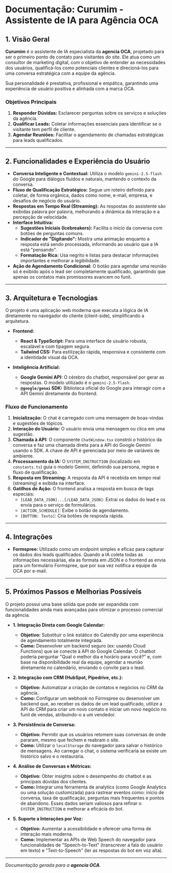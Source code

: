 # Documentação: Curumim - Assistente de IA para Agência OCA

## 1. Visão Geral

**Curumim** é o assistente de IA especialista da **agencia OCA**, projetado para ser o primeiro ponto de contato para visitantes do site. Ele atua como um consultor de marketing digital, com o objetivo de entender as necessidades dos usuários, qualificá-los como potenciais clientes e direcioná-los para uma conversa estratégica com a equipe da agência.

Sua personalidade é prestativa, profissional e empática, garantindo uma experiência de usuário positiva e alinhada com a marca OCA.

### Objetivos Principais
1.  **Responder Dúvidas:** Esclarecer perguntas sobre os serviços e soluções da agência.
2.  **Qualificar Leads:** Coletar informações essenciais para identificar se o visitante tem perfil de cliente.
3.  **Agendar Reuniões:** Facilitar o agendamento de chamadas estratégicas para leads qualificados.

---

## 2. Funcionalidades e Experiência do Usuário

-   **Conversa Inteligente e Contextual:** Utiliza o modelo `gemini-2.5-flash` do Google para diálogos fluidos e naturais, mantendo o contexto da conversa.
-   **Fluxo de Qualificação Estratégico:** Segue um roteiro definido para coletar, de forma orgânica, dados como nome, e-mail, empresa, e desafios de negócio do usuário.
-   **Respostas em Tempo Real (Streaming):** As respostas do assistente são exibidas palavra por palavra, melhorando a dinâmica da interação e a percepção de velocidade.
-   **Interface Intuitiva:**
    -   **Sugestões Iniciais (Icebreakers):** Facilita o início da conversa com botões de perguntas comuns.
    -   **Indicador de "Digitando":** Mostra uma animação enquanto a resposta está sendo processada, informando ao usuário que a IA está "pensando".
    -   **Formatação Rica:** Usa negrito e listas para destacar informações importantes e melhorar a legibilidade.
-   **Ação de Agendamento Condicional:** O botão para agendar uma reunião só é exibido após o lead ser completamente qualificado, garantindo que apenas os contatos mais promissores avancem no funil.

---

## 3. Arquitetura e Tecnologias

O projeto é uma aplicação web moderna que executa a lógica de IA diretamente no navegador do cliente (client-side), simplificando a arquitetura.

-   **Frontend:**
    -   **React & TypeScript:** Para uma interface de usuário robusta, escalável e com tipagem segura.
    -   **Tailwind CSS:** Para estilização rápida, responsiva e consistente com a identidade visual da OCA.

-   **Inteligência Artificial:**
    -   **Google Gemini API:** O cérebro do chatbot, responsável por gerar as respostas. O modelo utilizado é o `gemini-2.5-flash`.
    -   **`@google/genai` SDK:** Biblioteca oficial do Google para interagir com a API Gemini diretamente do frontend.

### Fluxo de Funcionamento
1.  **Inicialização:** O chat é carregado com uma mensagem de boas-vindas e sugestões de tópicos.
2.  **Interação do Usuário:** O usuário envia uma mensagem ou clica em uma sugestão.
3.  **Chamada à API:** O componente `ChatWindow.tsx` constrói o histórico da conversa e faz uma chamada direta para a API do Google Gemini usando o SDK. A chave de API é gerenciada por meio de variáveis de ambiente.
4.  **Processamento da IA:** O `SYSTEM_INSTRUCTION` (localizado em `constants.ts`) guia o modelo Gemini, definindo sua persona, regras e fluxo de qualificação.
5.  **Resposta em Streaming:** A resposta da API é recebida em tempo real (streaming) e exibida na interface.
6.  **Gatilhos de Ação:** O frontend analisa a resposta em busca de tags especiais:
    -   `[LEAD_DATA_JSON]...[/LEAD_DATA_JSON]`: Extrai os dados do lead e os envia para o serviço de formulários.
    -   `[ACTION_SCHEDULE]`: Exibe o botão de agendamento.
    -   `[BUTTON: Texto]`: Cria botões de resposta rápida.

---

## 4. Integrações

-   **Formspree:** Utilizado como um endpoint simples e eficaz para capturar os dados dos leads qualificados. Quando a IA coleta todas as informações necessárias, ela as formata em JSON e o frontend as envia para um formulário Formspree, que por sua vez notifica a equipe da OCA por e-mail.

---

## 5. Próximos Passos e Melhorias Possíveis

O projeto possui uma base sólida que pode ser expandida com funcionalidades ainda mais avançadas para otimizar o processo comercial da agência.

-   **1. Integração Direta com Google Calendar:**
    -   **Objetivo:** Substituir o link estático do Calendly por uma experiência de agendamento totalmente integrada.
    -   **Como:** Desenvolver um backend seguro (ex: usando Cloud Functions) que se conecte à API do Google Calendar. O chatbot poderia perguntar "Qual o melhor dia e horário para você?" e, com base na disponibilidade real da equipe, agendar a reunião diretamente no calendário, enviando o convite para o lead.

-   **2. Integração com CRM (HubSpot, Pipedrive, etc.):**
    -   **Objetivo:** Automatizar a criação de contatos e negócios no CRM da agência.
    -   **Como:** Configurar um webhook no Formspree ou desenvolver um backend que, ao receber os dados de um lead qualificado, utilize a API do CRM para criar um novo contato e iniciar um novo negócio no funil de vendas, atribuindo-o a um vendedor.

-   **3. Persistência de Conversa:**
    -   **Objetivo:** Permitir que os usuários retomem suas conversas de onde pararam, mesmo que fechem e reabram o site.
    -   **Como:** Utilizar o `localStorage` do navegador para salvar o histórico de mensagens. Ao carregar o chat, o sistema verificaria se existe um histórico salvo e o restauraria.

-   **4. Análise de Conversas e Métricas:**
    -   **Objetivo:** Obter insights sobre o desempenho do chatbot e as principais dúvidas dos clientes.
    -   **Como:** Integrar uma ferramenta de analytics (como Google Analytics ou uma solução customizada) para rastrear eventos como: início de conversa, taxa de qualificação, perguntas mais frequentes e pontos de abandono. Esses dados seriam valiosos para refinar o `SYSTEM_INSTRUCTION` e melhorar a eficácia do bot.

-   **5. Suporte a Interações por Voz:**
    -   **Objetivo:** Aumentar a acessibilidade e oferecer uma forma de interação mais moderna.
    -   **Como:** Implementar as APIs de Web Speech do navegador para funcionalidades de "Speech-to-Text" (transcrever a fala do usuário em texto) e "Text-to-Speech" (ler as respostas do bot em voz alta).

---
*Documentação gerada para a **agencia OCA**.*
